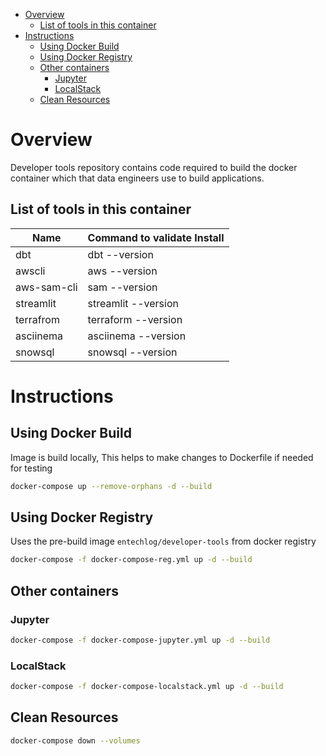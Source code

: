 - [Overview](#overview)
  - [List of tools in this container](#list-of-tools-in-this-container)
- [Instructions](#instructions)
  - [Using Docker Build](#using-docker-build)
  - [Using Docker Registry](#using-docker-registry)
  - [Other containers](#other-containers)
    - [Jupyter](#jupyter)
    - [LocalStack](#localstack)
  - [Clean Resources](#clean-resources)

# Overview
Developer tools repository contains code required to build the docker container which that data engineers use to build applications.

## List of tools in this container

| Name        | Command to validate Install |
| ----------- | --------------------------- |
| dbt         | dbt --version               |
| awscli      | aws --version               |
| aws-sam-cli | sam --version               |
| streamlit   | streamlit --version         |
| terrafrom   | terraform --version         |
| asciinema   | asciinema --version         |
| snowsql     | snowsql --version           |

# Instructions

## Using Docker Build
Image is build locally, This helps to make changes to Dockerfile if needed for testing

```bash
docker-compose up --remove-orphans -d --build
```

## Using Docker Registry
Uses the pre-build image `entechlog/developer-tools` from docker registry

```bash
docker-compose -f docker-compose-reg.yml up -d --build
```

## Other containers

### Jupyter
```bash
docker-compose -f docker-compose-jupyter.yml up -d --build
```

### LocalStack
```bash
docker-compose -f docker-compose-localstack.yml up -d --build
```

## Clean Resources

```bash
docker-compose down --volumes 
```